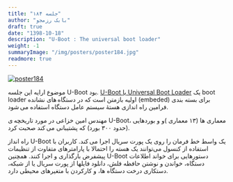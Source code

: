 ```yaml
---
title: "جلسه ۱۸۴"
author: "بابک رزمجو"
draft: true
date: "1398-10-18"
description: "U-Boot : The universal boot loader"
weight: -1
summaryImage: "/img/posters/poster184.jpg"
readmore: true
---
```

[![poster184](/img/posters/poster184.jpg)](/img/posters/poster184.jpg)

موضوع ارايه این جلسه U-Boot بود. [U-Boot یا Universal Boot Loader](https://www.denx.de/wiki/U-Boot/) یک boot loader اولیه بازمتن است که در دستگاه های نشانده (embeded) برای بسته بندی فرامین راه اندازی هستهٔ سیستم عامل دستگاه استفاده می شود.

مهندس امین خزاعی در مورد تاریخچه ی U-Boot، معماری ها (۱۳ معماری )و  و بوردهایی (حدود ۳۰۰ بورد) که پشتیبانی می کند صحبت کرد.

راه انداز U-Boot یک واسط خط فرمان را روی یک پورت سریال اجرا می کند. کاربران با استفاده از کنسول می‌توانند یک هسته را احتمالا با پارامترهای متفاوت از تنظیمات پیشفرض بارگذاری و اجرا کنند. همچنین U-Boot دستورهایی برای خواند اطلاعات دستگاه، خواندن و نوشتن حافظه فلش، دانلود فایلها از پورت سریال یا از شبکه، دستکاری درخت دستگاه ها، و کارکردن با متغیرهای محیطی دارد.

